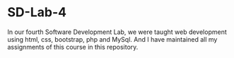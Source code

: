 # SD-Lab-4
In our fourth Software Development Lab, we were taught web development using html, css, bootstrap, php and MySql. And I have maintained all my assignments of this course in this repository.
